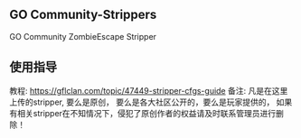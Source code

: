 ## GO Community-Strippers
GO Community ZombieEscape Stripper
## 使用指导

教程: https://gflclan.com/topic/47449-stripper-cfgs-guide 
备注: 凡是在这里上传的stripper, 要么是原创， 要么是各大社区公开的，要么是玩家提供的，
如果有相关stripper在不知情况下，侵犯了原创作者的权益请及时联系管理员进行删除！
